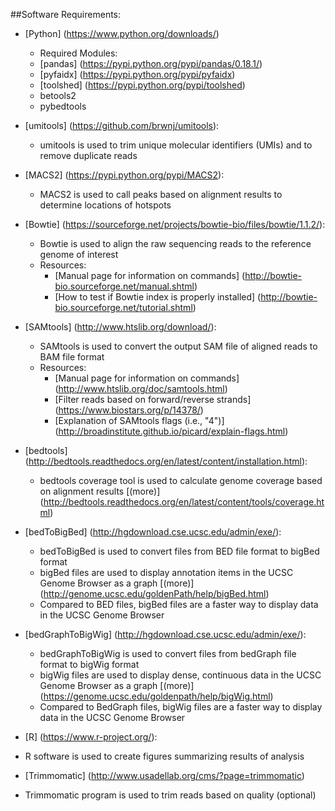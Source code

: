 ##Software Requirements:  
* [Python] (https://www.python.org/downloads/)  
  * Required Modules:
   * [pandas] (https://pypi.python.org/pypi/pandas/0.18.1/)
   * [pyfaidx] (https://pypi.python.org/pypi/pyfaidx)
   * [toolshed] (https://pypi.python.org/pypi/toolshed)
   * betools2
   * pybedtools

* [umitools] (https://github.com/brwnj/umitools):
  * umitools is used to trim unique molecular identifiers (UMIs) and to remove duplicate reads

* [MACS2] (https://pypi.python.org/pypi/MACS2):
  * MACS2 is used to call peaks based on alignment results to determine locations of hotspots

* [Bowtie] (https://sourceforge.net/projects/bowtie-bio/files/bowtie/1.1.2/):
   * Bowtie is used to align the raw sequencing reads to the reference genome of interest
   * Resources:
      * [Manual page for information on commands] (http://bowtie-bio.sourceforge.net/manual.shtml)
      * [How to test if Bowtie index is properly installed] (http://bowtie-bio.sourceforge.net/tutorial.shtml)

* [SAMtools] (http://www.htslib.org/download/):
  * SAMtools is used to convert the output SAM file of aligned reads to BAM file format
  * Resources:
    * [Manual page for information on commands] (http://www.htslib.org/doc/samtools.html)
    * [Filter reads based on forward/reverse strands] (https://www.biostars.org/p/14378/)
    * [Explanation of SAMtools flags (i.e., "4")] (http://broadinstitute.github.io/picard/explain-flags.html)

* [bedtools]  (http://bedtools.readthedocs.org/en/latest/content/installation.html):
  * bedtools coverage tool is used to calculate genome coverage based on alignment results [(more)] (http://bedtools.readthedocs.org/en/latest/content/tools/coverage.html)

* [bedToBigBed] (http://hgdownload.cse.ucsc.edu/admin/exe/):
  * bedToBigBed is used to convert files from BED file format to bigBed format
  * bigBed files are used to display annotation items in the UCSC Genome Browser as a graph [(more)] (http://genome.ucsc.edu/goldenPath/help/bigBed.html)
  * Compared to BED files, bigBed files are a faster way to display data in the UCSC Genome Browser

* [bedGraphToBigWig] (http://hgdownload.cse.ucsc.edu/admin/exe/):
  * bedGraphToBigWig is used to convert files from bedGraph file format to bigWig format
  * bigWig files are used to display dense, continuous data in the UCSC Genome Browser as a graph [(more)] (https://genome.ucsc.edu/goldenpath/help/bigWig.html)
  * Compared to BedGraph files, bigWig files are a faster way to display data in the UCSC Genome Browser

* [R] (https://www.r-project.org/):
 * R software is used to create figures summarizing results of analysis

* [Trimmomatic] (http://www.usadellab.org/cms/?page=trimmomatic)
 * Trimmomatic program is used to trim reads based on quality (optional)
